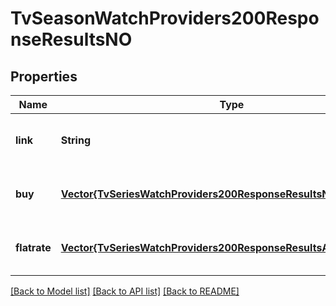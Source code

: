 # TvSeasonWatchProviders200ResponseResultsNO


## Properties
Name | Type | Description | Notes
------------ | ------------- | ------------- | -------------
**link** | **String** |  | [optional] [default to nothing]
**buy** | [**Vector{TvSeriesWatchProviders200ResponseResultsNOBuyInner}**](TvSeriesWatchProviders200ResponseResultsNOBuyInner.md) |  | [optional] [default to nothing]
**flatrate** | [**Vector{TvSeriesWatchProviders200ResponseResultsARFlatrateInner}**](TvSeriesWatchProviders200ResponseResultsARFlatrateInner.md) |  | [optional] [default to nothing]


[[Back to Model list]](../README.md#models) [[Back to API list]](../README.md#api-endpoints) [[Back to README]](../README.md)


